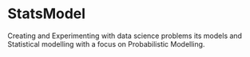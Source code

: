 # StatsModel
Creating and Experimenting with data science problems its models and Statistical modelling with a focus on Probabilistic Modelling.
